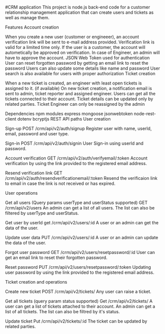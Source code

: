 #CRM application
This project is node.js back-end code for a customer relationship management application that can create users and tickets as well as manage them.


Features
Account creation

When you create a new user (customer or engineeer), an account verification link will be sent to e-mail address provided.
Verification link is valid for a limited time only.
If the user is a customer, the account will autometically be approved on verification.
In case of Engineer, an admin will have to approve the account.
JSON Web Token used for authentication
User can reset forgotten password by getting an email link to reset the password
Users can also update some details like name and password
User search is also available for users with proper authorization
Ticket creation

When a new ticket is created, an engineer with least open tickets is assigned to it. (if available)
On new ticket creation, a notification email is sent to admin, ticket reporter and assigned engineer.
Users can get all the tickets connected to their account.
Ticket details can be updated only by related parties.
Ticket Engineer can only be reassigned by the admin

Dependencies
npm modules
express
mongoose
jsonwebtoken
node-rest-client
dotenv
bcryptjs
REST API paths
User creation

Sign-up
POST /crm/api/v2/auth/signup
Register user with name, userId, email, password and user type.


Sign-in
POST /crm/api/v2/auth/signin
User Sign-in using userId and password.


Account verification
GET /crm/api/v2/auth/verifyemail/:token
Account verification by using the link provided to the registered email address.


Resend verification link
GET /crm/api/v2/auth/resendverificationemail/:token
Resend the verificaion link to email in case the link is not received or has expired.


User operations

Get all users (Query params userType and userStatus supported)
GET /crm/api/v2/users
An admin can get a list of all users. The list can also be filtered by userType and userStatus.


Get user by userId
get /crm/api/v2/users/:id
A user or an admin can get the data of the user.


Update user data
PUT /crm/api/v2/users/:id
A user or an admin can update the data of the user.


Forgot user password
GET /crm/api/v2/users/resetpassword/:id
User can get an email link to reset their forgotten password.


Reset password
PUT /crm/api/v2/users/resetpassword/:token
Updating user password by using the link provided to the registered email address.


Ticket creation and operations

Create new ticket
POST /crm/api/v2/tickets/
Any user can raise a ticket.


Get all tickets (query param status supported)
Get /crm/api/v2/tickets/
A user can get a list of tickets attached to their account. An admin can get a list of all tickets. The list can also be filtred by it's status.


Update ticket
Put /crm/api/v2/tickets/:id
The ticket can be updated by related parties.
